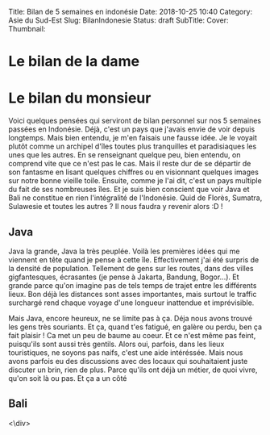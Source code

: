 Title: Bilan de 5 semaines en indonésie
Date: 2018-10-25 10:40
Category: Asie du Sud-Est
Slug: BilanIndonesie
Status: draft
SubTitle:
Cover: 
Thumbnail:

# Le bilan de la dame

# Le bilan du monsieur
Voici quelques pensées qui serviront de bilan personnel sur nos 5 semaines passées en Indonésie.
Déjà, c'est un pays que j'avais envie de voir depuis longtemps. Mais bien entendu, je m'en faisais une fausse idée. Je le voyait plutôt comme un archipel d'îles toutes plus tranquilles et paradisiaques les unes que les autres. En se renseignant quelque peu, bien entendu, on comprend vite que ce n'est pas le cas. Mais il reste dur de se départir de son fantasme en lisant quelques chiffres ou en visionnant quelques images sur notre bonne vieille toile.
Ensuite, comme je l'ai dit, c'est un pays multiple du fait de ses nombreuses îles. Et je suis bien conscient que voir Java et Bali ne constitue en rien l'intégralité de l'Indonésie. Quid de Florès, Sumatra, Sulawesie et toutes les autres ? Il nous faudra y revenir alors :D !

## Java
Java la grande, Java la très peuplée. Voilà les premières idées qui me viennent en tête quand je pense à cette île. Effectivement j'ai été surpris de la densité de population. Tellement de gens sur les routes, dans des villes gigfantesques, écrasantes (je pense à Jakarta, Bandung, Bogor...). Et grande parce qu'on imagine pas de tels temps de trajet entre les différents lieux. Bon déjà les distances sont asses importantes, mais surtout le traffic surchargé rend chaque voyage d'une longueur inattendue et imprévisible.

Mais Java, encore heureux, ne se limite pas à ça. Déja nous avons trouvé les gens très souriants. Et ça, quand t'es fatigué, en galère ou perdu, ben ça fait plaisir ! Ca met un peu de baume au coeur. Et ce n'est même pas feint, puisqu'ils sont aussi très gentils. Alors oui, parfois, dans les lieux touristiques, ne soyons pas naifs, c'est une aide intéréssée. Mais nous avons parfois eu des discussions avec des locaux qui souhaitaient juste discuter un brin, rien de plus. Parce qu'ils ont déjà un métier, de quoi vivre, qu'on soit là ou pas. Et ça a un côté 

## Bali

<div class="galleria" style="margin:auto">
<\div>
<script>
	(function() { 
            Galleria.loadTheme('https://cdnjs.cloudflare.com/ajax/libs/galleria/1.5.7/themes/classic/galleria.classic.min.js');
            Galleria.run('.galleria');
        }());
</script>